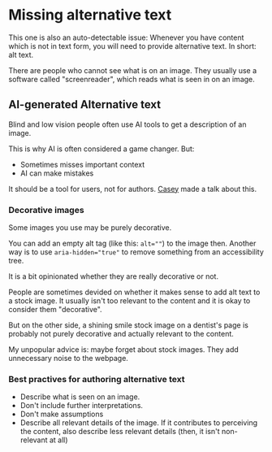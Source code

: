 # Missing alternative text

This one is also an auto-detectable issue: Whenever you have content
which is not in text form, you will need to provide alternative text.
In short: alt text.

There are people who cannot see what is on an image.
They usually use a software called "screenreader", which reads what is
seen in on an image.

## AI-generated Alternative text

Blind and low vision people often use AI tools to get a description of an image.

This is why AI is often considered a game changer. But:

- Sometimes misses important context
- AI can make mistakes

It should be a tool for users, not for authors.
[Casey](https://conesible.de) made a talk about this.

### Decorative images

Some images you use may be purely decorative.

You can add an empty alt tag (like this: `alt=""`) to the image then.
Another way is to use `aria-hidden="true"` to remove something from an
accessibility tree.

It is a bit opinionated whether they are really decorative or not.

People are sometimes devided on whether it makes sense to add alt text
to a stock image. It usually isn't too relevant to the content and it is
okay to consider them "decorative".

But on the other side, a shining smile stock image on a dentist's
page is probably not purely decorative and actually relevant to the content.

My unpopular advice is: maybe forget about stock images.
They add unnecessary noise to the webpage.

### Best practives for authoring alternative text

- Describe what is seen on an image.
- Don't include further interpretations.
- Don't make assumptions
- Describe all relevant details of the image. If it contributes to
  perceiving the content, also describe less relevant details
  (then, it isn't non-relevant at all)
